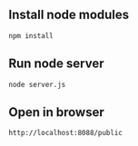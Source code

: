 ## Install node modules
`npm install`

## Run node server
`node server.js`

## Open in browser 
`http://localhost:8088/public`
